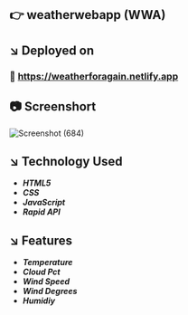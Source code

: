 ## :point_right: weatherwebapp (WWA)
## :arrow_lower_right: Deployed on 
### :link: https://weatherforagain.netlify.app


## :camera: Screenshort


![Screenshot (684)](https://github.com/againdeepak/weatherwebapp/assets/111180448/4932c3e5-5b2b-4cbd-ad0e-bbaeb3eaf9c2)


## :arrow_lower_right: Technology Used
  + ***HTML5***
  + ***CSS***
  + ***JavaScript***
  + ***Rapid API***

## :arrow_lower_right: Features
  + ***Temperature***
  + ***Cloud Pct***
  + ***Wind Speed***
  + ***Wind Degrees***
  + ***Humidiy***
